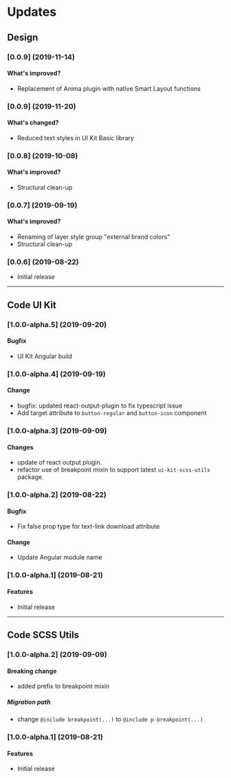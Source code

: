 # Updates 

## Design
### [0.0.9] (2019-11-14)

#### What's improved?
* Replacement of Anima plugin with native Smart Layout functions

### [0.0.9] (2019-11-20)

#### What's changed?
* Reduced text styles in UI Kit Basic library

### [0.0.8] (2019-10-08)

#### What's improved?
* Structural clean-up

### [0.0.7] (2019-09-19)

#### What's improved?
* Renaming of layer style group "external brand colors"
* Structural clean-up

### [0.0.6] (2019-08-22)
* Initial release


--- 

## Code UI Kit

### [1.0.0-alpha.5] (2019-09-20)

#### Bugfix
* UI Kit Angular build


### [1.0.0-alpha.4] (2019-09-19)

#### Change
* bugfix: updated react-output-plugin to fix typescript issue
* Add target attribute to `button-regular` and `button-icon` component


### [1.0.0-alpha.3] (2019-09-09)

#### Changes
* update of react output plugin. 
* refactor use of breakpoint mixin to support latest `ui-kit-scss-utils` package.


### [1.0.0-alpha.2] (2019-08-22)

#### Bugfix
* Fix false prop type for text-link download attribute

#### Change
* Update Angular module name


### [1.0.0-alpha.1] (2019-08-21)

#### Features
* Initial release

--- 

## Code SCSS Utils


### [1.0.0-alpha.2] (2019-09-09)

#### Breaking change
* added prefix to breakpoint mixin

##### Migration path
* change `@include breakpoint(...)` to `@include p-breakpoint(...)`


### [1.0.0-alpha.1] (2019-08-21)

#### Features
* Initial release